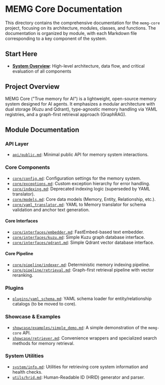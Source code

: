# MEMG Core Documentation

This directory contains the comprehensive documentation for the `memg-core` project, focusing on its architecture, modules, classes, and functions. The documentation is organized by module, with each Markdown file corresponding to a key component of the system.

## Start Here
- **[System Overview](SYSTEM_OVERVIEW.md)**: High-level architecture, data flow, and critical evaluation of all components

## Project Overview
MEMG Core ("True memory for AI") is a lightweight, open-source memory system designed for AI agents. It emphasizes a modular architecture with dual storage (Kuzu and Qdrant), type-agnostic memory handling via YAML registries, and a graph-first retrieval approach (GraphRAG).

## Module Documentation

### API Layer
- [`api/public.md`](api/public.md): Minimal public API for memory system interactions.

### Core Components
- [`core/config.md`](core/config.md): Configuration settings for the memory system.
- [`core/exceptions.md`](core/exceptions.md): Custom exception hierarchy for error handling.
- [`core/indexing.md`](core/indexing.md): Deprecated indexing logic (superseded by YAML translator).
- [`core/models.md`](core/models.md): Core data models (Memory, Entity, Relationship, etc.).
- [`core/yaml_translator.md`](core/yaml_translator.md): YAML to Memory translator for schema validation and anchor text generation.

#### Core Interfaces
- [`core/interfaces/embedder.md`](core/interfaces/embedder.md): FastEmbed-based text embedder.
- [`core/interfaces/kuzu.md`](core/interfaces/kuzu.md): Simple Kuzu graph database interface.
- [`core/interfaces/qdrant.md`](core/interfaces/qdrant.md): Simple Qdrant vector database interface.

#### Core Pipeline
- [`core/pipeline/indexer.md`](core/pipeline/indexer.md): Deterministic memory indexing pipeline.
- [`core/pipeline/retrieval.md`](core/pipeline/retrieval.md): Graph-first retrieval pipeline with vector reranking.

### Plugins
- [`plugins/yaml_schema.md`](plugins/yaml_schema.md): YAML schema loader for entity/relationship catalogs (to be moved to core).

### Showcase & Examples
- [`showcase/examples/simple_demo.md`](showcase/examples/simple_demo.md): A simple demonstration of the `memg-core` API.
- [`showcase/retriever.md`](showcase/retriever.md): Convenience wrappers and specialized search methods for memory retrieval.

### System Utilities
- [`system/info.md`](system/info.md): Utilities for retrieving core system information and health checks.
- [`utils/hrid.md`](utils/hrid.md): Human-Readable ID (HRID) generator and parser.

